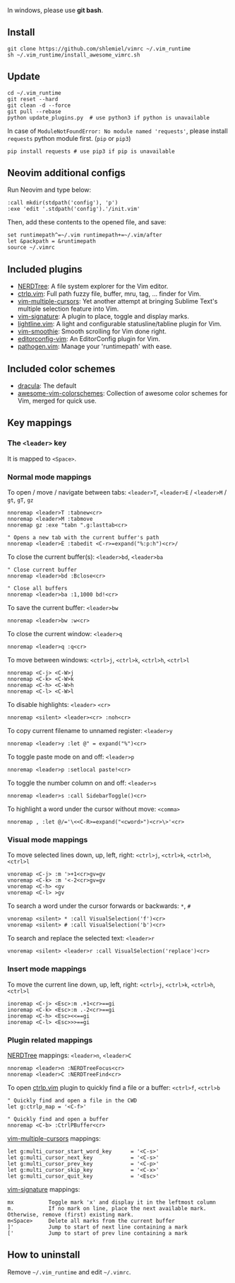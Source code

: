 In windows, please use **git bash**.

## Install

	git clone https://github.com/shlemiel/vimrc ~/.vim_runtime
	sh ~/.vim_runtime/install_awesome_vimrc.sh

## Update

    cd ~/.vim_runtime
    git reset --hard
    git clean -d --force
    git pull --rebase
    python update_plugins.py  # use python3 if python is unavailable

In case of `ModuleNotFoundError: No module named 'requests'`, please install `requests` python module first. (`pip` or `pip3`)

    pip install requests # use pip3 if pip is unavailable

## Neovim additional configs

Run Neovim and type below:

    :call mkdir(stdpath('config'), 'p')
    :exe 'edit '.stdpath('config').'/init.vim'

Then, add these contents to the opened file, and save:

    set runtimepath^=~/.vim runtimepath+=~/.vim/after
    let &packpath = &runtimepath
    source ~/.vimrc

## Included plugins

* [NERDTree](https://github.com/preservim/nerdtree): A file system explorer for the Vim editor.
* [ctrlp.vim](https://github.com/ctrlpvim/ctrlp.vim): Full path fuzzy file, buffer, mru, tag, ... finder for Vim.
* [vim-multiple-cursors](https://github.com/terryma/vim-multiple-cursors): Yet another attempt at bringing Sublime Text's multiple selection feature into Vim.
* [vim-signature](https://github.com/kshenoy/vim-signature): A plugin to place, toggle and display marks.
* [lightline.vim](https://github.com/itchyny/lightline.vim): A light and configurable statusline/tabline plugin for Vim.
* [vim-smoothie](https://github.com/psliwka/vim-smoothie): Smooth scrolling for Vim done right.
* [editorconfig-vim](https://github.com/editorconfig/editorconfig-vim): An EditorConfig plugin for Vim.
* [pathogen.vim](https://github.com/tpope/vim-pathogen): Manage your 'runtimepath' with ease.


## Included color schemes

* [dracula](https://github.com/dracula/vim): The default
* [awesome-vim-colorschemes](https://github.com/rafi/awesome-vim-colorschemes): Collection of awesome color schemes for Vim, merged for quick use.


## Key mappings

### The `<leader>` key

It is mapped to `<Space>`.


### Normal mode mappings

To open / move / navigate between tabs: `<leader>T`, `<leader>E` / `<leader>M` / `gt`, `gT`, `gz`
	
	nnoremap <leader>T :tabnew<cr>
	nnoremap <leader>M :tabmove 
    nnoremap gz :exe "tabn ".g:lasttab<cr>
	
	" Opens a new tab with the current buffer's path
	nnoremap <leader>E :tabedit <C-r>=expand("%:p:h")<cr>/

To close the current buffer(s): `<leader>bd`, `<leader>ba`
	
	" Close current buffer
	nnoremap <leader>bd :Bclose<cr>
	
	" Close all buffers
	nnoremap <leader>ba :1,1000 bd!<cr>
	

To save the current buffer: `<leader>bw`

    nnoremap <leader>bw :w<cr>


To close the current window: `<leader>q`

    nnoremap <leader>q :q<cr>

To move between windows: `<ctrl>j`, `<ctrl>k`, `<ctrl>h`, `<ctrl>l`
	
	nnoremap <C-j> <C-W>j
	nnoremap <C-k> <C-W>k
	nnoremap <C-h> <C-W>h
	nnoremap <C-l> <C-W>l

To disable highlights: `<leader>` `<cr>`
	
	nnoremap <silent> <leader><cr> :noh<cr>

To copy current filename to unnamed register: `<leader>y`

    nnoremap <leader>y :let @" = expand("%")<cr>

To toggle paste mode on and off: `<leader>p`
	
	nnoremap <leader>p :setlocal paste!<cr>

To toggle the number column on and off: `<leader>s`

    nnoremap <leader>s :call SidebarToggle()<cr>

To highlight a word under the cursor without move: `<comma>`

    nnoremap , :let @/='\<<C-R>=expand("<cword>")<cr>\>'<cr>


### Visual mode mappings

To move selected lines down, up, left, right: `<ctrl>j`, `<ctrl>k`, `<ctrl>h`, `<ctrl>l`

    vnoremap <C-j> :m '>+1<cr>gv=gv
    vnoremap <C-k> :m '<-2<cr>gv=gv
    vnoremap <C-h> <gv
    vnoremap <C-l> >gv

To search a word under the cursor forwards or backwards: `*`, `#`

	vnoremap <silent> * :call VisualSelection('f')<cr>
	vnoremap <silent> # :call VisualSelection('b')<cr>

To search and replace the selected text: `<leader>r`

	vnoremap <silent> <leader>r :call VisualSelection('replace')<cr>
    
    
### Insert mode mappings

To move the current line down, up, left, right: `<ctrl>j`, `<ctrl>k`, `<ctrl>h`, `<ctrl>l`

    inoremap <C-j> <Esc>:m .+1<cr>==gi
    inoremap <C-k> <Esc>:m .-2<cr>==gi
    inoremap <C-h> <Esc><<==gi
    inoremap <C-l> <Esc>>>==gi


### Plugin related mappings

[NERDTree](https://github.com/preservim/nerdtree) mappings: `<leader>n`, `<leader>C`

    nnoremap <leader>n :NERDTreeFocus<cr>
    nnoremap <leader>C :NERDTreeFind<cr>

To open [ctrlp.vim](https://github.com/kien/ctrlp.vim) plugin to quickly find a file or a buffer: `<ctrl>f`, `<ctrl>b`

    " Quickly find and open a file in the CWD
    let g:ctrlp_map = '<C-f>'

    " Quickly find and open a buffer
    nnoremap <C-b> :CtrlPBuffer<cr>

[vim-multiple-cursors](https://github.com/terryma/vim-multiple-cursors) mappings:

    let g:multi_cursor_start_word_key      = '<C-s>'
    let g:multi_cursor_next_key            = '<C-s>'
    let g:multi_cursor_prev_key            = '<C-p>'
    let g:multi_cursor_skip_key            = '<C-x>'
    let g:multi_cursor_quit_key            = '<Esc>'

[vim-signature](https://github.com/kshenoy/vim-signature) mappings:

    mx           Toggle mark 'x' and display it in the leftmost column
    m.           If no mark on line, place the next available mark. Otherwise, remove (first) existing mark.
    m<Space>     Delete all marks from the current buffer
    ]'           Jump to start of next line containing a mark
    ['           Jump to start of prev line containing a mark
    
## How to uninstall
Remove `~/.vim_runtime` and edit `~/.vimrc`.
